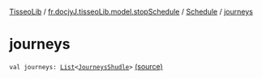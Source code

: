 [TisseoLib](../../index.md) / [fr.docjyJ.tisseoLib.model.stopSchedule](../index.md) / [Schedule](index.md) / [journeys](./journeys.md)

# journeys

`val journeys: `[`List`](https://kotlinlang.org/api/latest/jvm/stdlib/kotlin.collections/-list/index.html)`<`[`JourneysShudle`](../-journeys-shudle/index.md)`>` [(source)](https://github.com/docjyJ/TisseoLib/tree/master/src/main/kotlin/fr/docjyJ/tisseoLib/model/stopSchedule/Schedule.kt#L8)